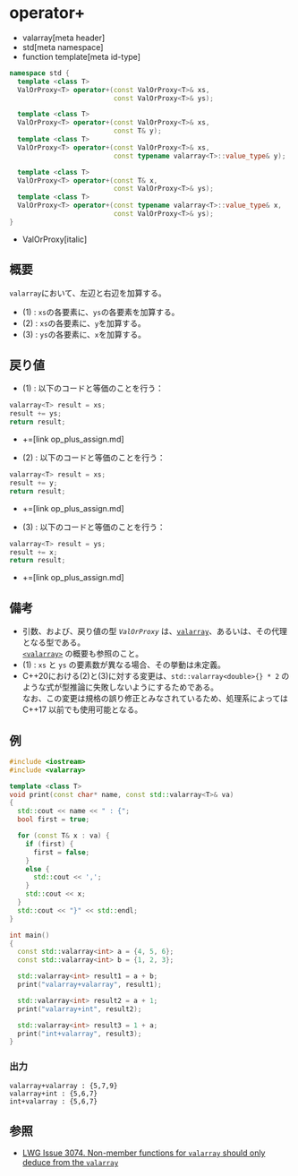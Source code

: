 # operator+
* valarray[meta header]
* std[meta namespace]
* function template[meta id-type]

```cpp
namespace std {
  template <class T>
  ValOrProxy<T> operator+(const ValOrProxy<T>& xs,
                          const ValOrProxy<T>& ys);                     // (1)

  template <class T>
  ValOrProxy<T> operator+(const ValOrProxy<T>& xs,
                          const T& y);                                  // (2) C++17 まで
  template <class T>
  ValOrProxy<T> operator+(const ValOrProxy<T>& xs,
                          const typename valarray<T>::value_type& y);   // (2) C++20 から

  template <class T>
  ValOrProxy<T> operator+(const T& x,
                          const ValOrProxy<T>& ys);                     // (3) C++17 まで
  template <class T>
  ValOrProxy<T> operator+(const typename valarray<T>::value_type& x,
                          const ValOrProxy<T>& ys);                     // (3) C++20 から
}
```
* ValOrProxy[italic]

## 概要
`valarray`において、左辺と右辺を加算する。

- (1) : `xs`の各要素に、`ys`の各要素を加算する。
- (2) : `xs`の各要素に、`y`を加算する。
- (3) : `ys`の各要素に、`x`を加算する。


## 戻り値
- (1) : 以下のコードと等価のことを行う：

```cpp
valarray<T> result = xs;
result += ys;
return result;
```
* +=[link op_plus_assign.md]


- (2) : 以下のコードと等価のことを行う：

```cpp
valarray<T> result = xs;
result += y;
return result;
```
* +=[link op_plus_assign.md]


- (3) : 以下のコードと等価のことを行う：

```cpp
valarray<T> result = ys;
result += x;
return result;
```
* +=[link op_plus_assign.md]


## 備考
- 引数、および、戻り値の型 *`ValOrProxy`* は、[`valarray`](../valarray.md)、あるいは、その代理となる型である。  
	[`<valarray>`](../../valarray.md) の概要も参照のこと。
- (1) : `xs` と `ys` の要素数が異なる場合、その挙動は未定義。
- C++20における(2)と(3)に対する変更は、`std::valarray<double>{} * 2` のような式が型推論に失敗しないようにするためである。  
	なお、この変更は規格の誤り修正とみなされているため、処理系によっては C++17 以前でも使用可能となる。


## 例
```cpp example
#include <iostream>
#include <valarray>

template <class T>
void print(const char* name, const std::valarray<T>& va)
{
  std::cout << name << " : {";
  bool first = true;

  for (const T& x : va) {
    if (first) {
      first = false;
    }
    else {
      std::cout << ',';
    }
    std::cout << x;
  }
  std::cout << "}" << std::endl;
}

int main()
{
  const std::valarray<int> a = {4, 5, 6};
  const std::valarray<int> b = {1, 2, 3};

  std::valarray<int> result1 = a + b;
  print("valarray+valarray", result1);

  std::valarray<int> result2 = a + 1;
  print("valarray+int", result2);

  std::valarray<int> result3 = 1 + a;
  print("int+valarray", result3);
}
```

### 出力
```
valarray+valarray : {5,7,9}
valarray+int : {5,6,7}
int+valarray : {5,6,7}
```


## 参照
- [LWG Issue 3074. Non-member functions for `valarray` should only deduce from the `valarray`](https://wg21.cmeerw.net/lwg/issue3074)
